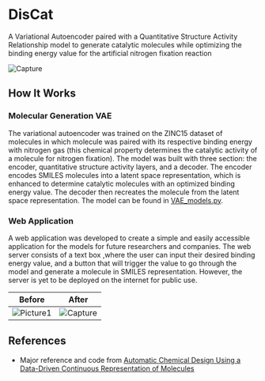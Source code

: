 # DisCat
A Variational Autoencoder paired with a Quantitative Structure Activity Relationship model to generate catalytic molecules while 
optimizing the binding energy value for the artificial nitrogen fixation reaction

![Capture](https://user-images.githubusercontent.com/66485156/112565460-15d2e980-8dab-11eb-80a8-a2e4fb4cf8df.PNG)

## How It Works

### Molecular Generation VAE
The variational autoencoder was trained on the ZINC15 dataset of molecules in which molecule was paired with its respective binding energy 
with nitrogen gas (this chemical property determines the catalytic activity of a molecule for nitrogen fixation). The model was built with 
three section: the encoder, quantitative structure activity layers, and a decoder. The encoder encodes SMILES molecules into a latent space
representation, which is enhanced to determine catalytic molecules with an optimized binding energy value. The decoder then recreates the molecule
from the latent space representation. The model can be found in [VAE_models.py](https://github.com/roshanmehta/DisCat/blob/master/VAE_files/VAE_models.py).

### Web Application
A web application was developed to create a simple and easily accessible application for the models for future researchers and companies.
The web server consists of a text box ,where the user can input their desired binding energy value, and a button that will trigger the 
value to go through the model and generate a molecule in SMILES representation. However, the server is yet to be deployed on the internet for
public use.

Before           |  After
:-------------------------:|:-------------------------:
![Picture1](https://user-images.githubusercontent.com/66485156/112567796-706e4480-8daf-11eb-8cb4-2210534c9dd2.png)  |  ![Capture](https://user-images.githubusercontent.com/66485156/112567825-77955280-8daf-11eb-96be-d0a78fbbfe7d.PNG)
  

## References
* Major reference and code from [Automatic Chemical Design Using a Data-Driven Continuous Representation of Molecules](https://github.com/aspuru-guzik-group/chemical_vae)
